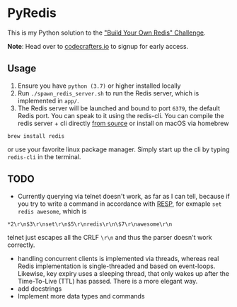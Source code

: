 # PyRedis

This is my Python solution to the ["Build Your Own Redis" Challenge](https://codecrafters.io/challenges/redis).

**Note**: Head over to [codecrafters.io](https://codecrafters.io) to signup for early access.

## Usage

1. Ensure you have `python (3.7)` or higher installed locally
1. Run `./spawn_redis_server.sh` to run the Redis server, which is implemented in
   `app/`.
1. The Redis server will be launched and bound to port `6379`, the default
Redis port. You can speak to it using the redis-cli. You can compile the redis server +
cli directly [from source](https://redis.io/topics/quickstart) or install on macOS via homebrew

```
brew install redis
```

or use your favorite linux package manager. Simply start up the cli by typing
`redis-cli` in the terminal.

## TODO

* Currently querying via telnet doesn't work, as far as I can tell, because
if you try to write a command in accordance with [RESP](https://redis.io/topics/protocol#resp-simple-strings), for exmaple
`set redis awesome`, which is

```*2\r\n$3\r\nset\r\n$5\r\nredis\r\n\$7\r\nawesome\r\n``` 

telnet just escapes all the CRLF `\r\n` and thus the parser doesn't work correctly.
* handling concurrent clients is implemented via threads, whereas real Redis implementation is
single-threaded and based on event-loops. Likewise, key expiry uses a sleeping thread, that only
wakes up after the Time-To-Live (TTL) has passed. There is a more elegant way.
* add docstrings
* Implement more data types and commands
